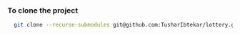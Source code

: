 ### To clone the project
```bash
  git clone --recurse-submodules git@github.com:TusharIbtekar/lottery.git
```
